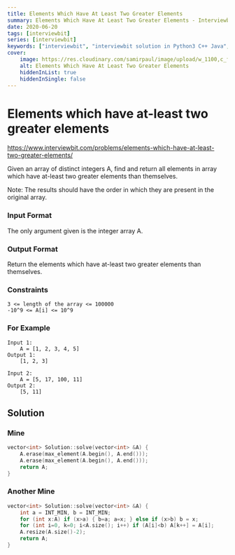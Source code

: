 ```yaml
---
title: Elements Which Have At Least Two Greater Elements
summary: Elements Which Have At Least Two Greater Elements - Interviewbit Solution Explained
date: 2020-06-20
tags: [interviewbit]
series: [interviewbit]
keywords: ["interviewbit", "interviewbit solution in Python3 C++ Java", "Elements Which Have At Least Two Greater Elements Solution Explained"]
cover:
    image: https://res.cloudinary.com/samirpaul/image/upload/w_1100,c_fit,co_rgb:FFFFFF,l_text:Arial_75_bold:Elements Which Have At Least Two Greater Elements - Solution Explained/problem-solving.webp
    alt: Elements Which Have At Least Two Greater Elements
    hiddenInList: true
    hiddenInSingle: false
---
```


# Elements which have at-least two greater elements

https://www.interviewbit.com/problems/elements-which-have-at-least-two-greater-elements/

Given an array of distinct integers A, find and return 
all elements in array which have at-least two greater elements than themselves.

Note: The results should have the order in which they are present in the original array.

### Input Format

The only argument given is the integer array A.

### Output Format

Return the elements which have at-least two greater elements than themselves.

### Constraints
```
3 <= length of the array <= 100000
-10^9 <= A[i] <= 10^9 
```

### For Example
```
Input 1:
    A = [1, 2, 3, 4, 5]
Output 1:
    [1, 2, 3]

Input 2:
    A = [5, 17, 100, 11]
Output 2:
    [5, 11]
```

## Solution
### Mine
```cpp
vector<int> Solution::solve(vector<int> &A) {
    A.erase(max_element(A.begin(), A.end()));
    A.erase(max_element(A.begin(), A.end()));
    return A;
}
```

### Another Mine
```cpp
vector<int> Solution::solve(vector<int> &A) {
    int a = INT_MIN, b = INT_MIN;
    for (int x:A) if (x>a) { b=a; a=x; } else if (x>b) b = x;
    for (int i=0, k=0; i<A.size(); i++) if (A[i]<b) A[k++] = A[i];
    A.resize(A.size()-2);
    return A;
}
```

